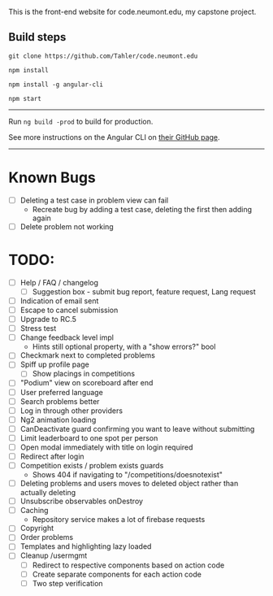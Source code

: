 This is the front-end website for code.neumont.edu, my capstone project.

## Build steps

`git clone https://github.com/Tahler/code.neumont.edu`

`npm install`

`npm install -g angular-cli`

`npm start`

-------------------------------------------------------------------------------

Run `ng build -prod` to build for production.

See more instructions on the Angular CLI on
[their GitHub page](https://github.com/angular/angular-cli).

-------------------------------------------------------------------------------

# Known Bugs

- [ ] Deleting a test case in problem view can fail
  - Recreate bug by adding a test case, deleting the first then adding again
- [ ] Delete problem not working

# TODO:

- [ ] Help / FAQ / changelog
  - [ ] Suggestion box - submit bug report, feature request, Lang request
- [ ] Indication of email sent
- [ ] Escape to cancel submission
- [ ] Upgrade to RC.5
- [ ] Stress test
- [ ] Change feedback level impl
  - Hints still optional property, with a "show errors?" bool
- [ ] Checkmark next to completed problems
- [ ] Spiff up profile page
  - [ ] Show placings in competitions
- [ ] "Podium" view on scoreboard after end
- [ ] User preferred language
- [ ] Search problems better
- [ ] Log in through other providers
- [ ] Ng2 animation loading
- [ ] CanDeactivate guard confirming you want to leave without submitting
- [ ] Limit leaderboard to one spot per person
- [ ] Open modal immediately with title on login required
- [ ] Redirect after login
- [ ] Competition exists / problem exists guards
  - Shows 404 if navigating to "/competitions/doesnotexist"
- [ ] Deleting problems and users moves to deleted object rather than actually deleting
- [ ] Unsubscribe observables onDestroy
- [ ] Caching
  - Repository service makes a lot of firebase requests
- [ ] Copyright
- [ ] Order problems
- [ ] Templates and highlighting lazy loaded
- [ ] Cleanup /usermgmt
  - [ ] Redirect to respective components based on action code
  - [ ] Create separate components for each action code
  - [ ] Two step verification
